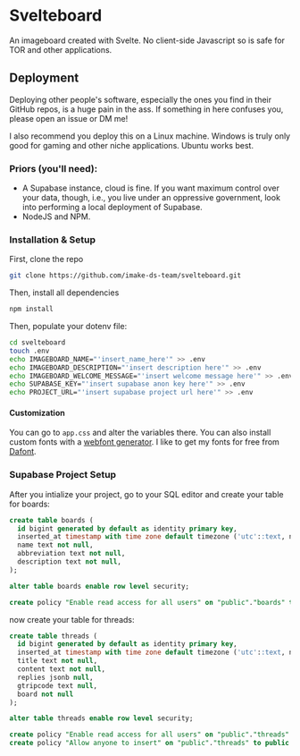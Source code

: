 # Svelteboard

An imageboard created with Svelte. No client-side Javascript so is safe for TOR and other applications.

## Deployment

Deploying other people's software, especially the ones you find in their GitHub repos, is a huge pain in the ass. If something in here confuses you, please open an issue or DM me!

I also recommend you deploy this on a Linux machine. Windows is truly only good for gaming and other niche applications. Ubuntu works best.
### Priors (you'll need):
- A Supabase instance, cloud is fine. If you want maximum control over your data, though, i.e., you live under an oppressive government, look into performing a local deployment of Supabase.
- NodeJS and NPM.

### Installation & Setup
First, clone the repo

```bash
git clone https://github.com/imake-ds-team/svelteboard.git
```

Then, install all dependencies
```bash
npm install
```

Then, populate your dotenv file:

```bash
cd svelteboard
touch .env
echo IMAGEBOARD_NAME="'insert_name_here'" >> .env
echo IMAGEBOARD_DESCRIPTION="'insert description here'" >> .env
echo IMAGEBOARD_WELCOME_MESSAGE="'insert welcome message here'" >> .env
echo SUPABASE_KEY="'insert supabase anon key here'" >> .env
echo PROJECT_URL="'insert supabase project url here'" >> .env
```

#### Customization
You can go to `app.css` and alter the variables there. You can also install custom fonts with a [webfont generator](https://www.fontsquirrel.com/tools/webfont-generator). I like to get my fonts for free from [Dafont](https://www.dafont.com/).

### Supabase Project Setup
After you intialize your project, go to your SQL editor and create your table for boards:

```sql
create table boards (
  id bigint generated by default as identity primary key,
  inserted_at timestamp with time zone default timezone ('utc'::text, now()) not null,
  name text not null,
  abbreviation text not null,
  description text not null,
);

alter table boards enable row level security;

create policy "Enable read access for all users" on "public"."boards" to public using (true);
```

now create your table for threads:

```sql
create table threads (
  id bigint generated by default as identity primary key,
  inserted_at timestamp with time zone default timezone ('utc'::text, now()) not null,
  title text not null,
  content text not null,
  replies jsonb null,
  gtripcode text null,
  board not null
);

alter table threads enable row level security;

create policy "Enable read access for all users" on "public"."threads" to public using (true);
create policy "Allow anyone to insert" on "public"."threads" to public with check (true);
```

